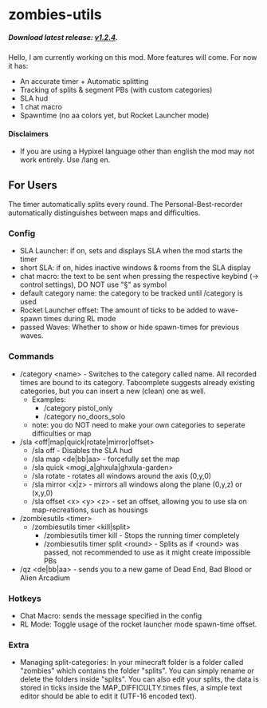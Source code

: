 # zombies-utils
##### Download latest release: [v1.2.4](https://github.com/Stachelbeere1248/zombies-utils/releases/tag/v1.2.4).
Hello, I am currently working on this mod. More features will come. For now it has:
- An accurate timer + Automatic splitting
- Tracking of splits & segment PBs (with custom categories)
- SLA hud
- 1 chat macro
- Spawntime (no aa colors yet, but Rocket Launcher mode)
#### Disclaimers
- If you are using a Hypixel language other than english the mod may not work entirely. Use /lang en.
## For Users
The timer automatically splits every round. The Personal-Best-recorder automatically distinguishes between maps and difficulties.
### Config
- SLA Launcher: if on, sets and displays SLA when the mod starts the timer
- short SLA: if on, hides inactive windows & rooms from the SLA display
- chat macro: the text to be sent when pressing the respective keybind (-> control settings), DO NOT use "§" as symbol
- default category name: the category to be tracked until /category is used
- Rocket Launcher offset: The amount of ticks to be added to wave-spawn times during RL mode
- passed Waves: Whether to show or hide spawn-times for previous waves.
### Commands
- /category \<name> - Switches to the category called name. All recorded times are bound to its category. Tabcomplete suggests already existing categories, but you can insert a new (clean) one as well.
  - Examples:
    - /category pistol_only
    - /category no_doors_solo
  - note: you do NOT need to make your own categories to seperate difficulties or map
- /sla \<off|map|quick|rotate|mirror|offset>
  - /sla off - Disables the SLA hud
  - /sla map \<de|bb|aa> - forcefully set the map
  - /sla quick \<mogi_a|ghxula|ghxula-garden>
  - /sla rotate - rotates all windows around the axis (0,y,0)
  - /sla mirror \<x|z> - mirrors all windows along the plane (0,y,z) or (x,y,0)
  - /sla offset \<x> \<y> \<z> - set an offset, allowing you to use sla on map-recreations, such as housings
- /zombiesutils \<timer>
  - /zombiesutils timer \<kill|split>
    - /zombiesutils timer kill - Stops the running timer completely
    - /zombiesutils timer split \<round> - Splits as if \<round> was passed, not recommended to use as it might create impossible PBs
- /qz \<de|bb|aa> - sends you to a new game of Dead End, Bad Blood or Alien Arcadium
### Hotkeys
- Chat Macro: sends the message specified in the config
- RL Mode: Toggle usage of the rocket launcher mode spawn-time offset.
### Extra
- Managing split-categories: In your minecraft folder is a folder called "zombies" which contains the folder "splits". You can simply rename or delete the folders inside "splits". You can also edit your splits, the data is stored in ticks inside the MAP_DIFFICULTY.times files, a simple text editor should be able to edit it (UTF-16 encoded text).
